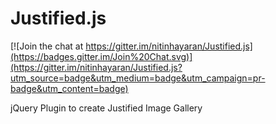 Justified.js
============

[![Join the chat at https://gitter.im/nitinhayaran/Justified.js](https://badges.gitter.im/Join%20Chat.svg)](https://gitter.im/nitinhayaran/Justified.js?utm_source=badge&utm_medium=badge&utm_campaign=pr-badge&utm_content=badge)

jQuery Plugin to create Justified Image Gallery
